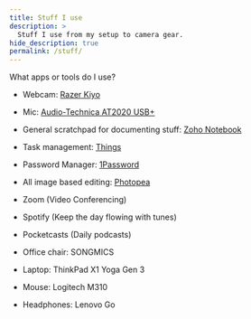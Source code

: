 ```yaml
---
title: Stuff I use
description: >
  Stuff I use from my setup to camera gear.
hide_description: true
permalink: /stuff/
---
```


What apps or tools do I use?

* Webcam: [Razer Kiyo](https://www.razer.com/streaming-cameras/Razer-Kiyo/RZ19-02320100-R3U1)

* Mic: [Audio-Technica AT2020 USB+](https://www.audio-technica.com/en-us/at2020)

* General scratchpad for documenting stuff: [Zoho Notebook](https://www.zoho.com/notebook/)

* Task management: [Things](https://culturedcode.com/things/)

* Password Manager: [1Password](https://1password.com/)
  
* All image based editing: [Photopea](https://www.photopea.com/)

* Zoom (Video Conferencing)
  
* Spotify (Keep the day flowing with tunes)
  
* Pocketcasts (Daily podcasts)
  
* Office chair: SONGMICS
  
* Laptop: ThinkPad X1 Yoga Gen 3
  
* Mouse: Logitech M310
  
* Headphones: Lenovo Go
